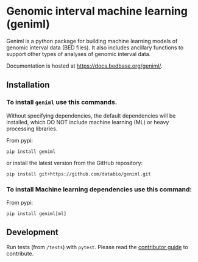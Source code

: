 # Genomic interval machine learning (geniml)

Geniml is a python package for building machine learning models of genomic interval data (BED files). It also includes ancillary functions to support other types of analyses of genomic interval data.

Documentation is hosted at <https://docs.bedbase.org/geniml/>.


## Installation
### To install `geniml` use this commands.

Without specifying dependencies, the default dependencies will be installed, 
which DO NOT include machine learning (ML) or heavy processing libraries.


From pypi:
```
pip install geniml
```
or install the latest version from the GitHub repository:
```
pip install git+https://github.com/databio/geniml.git
```

### To install Machine learning dependencies use this command:

From pypi:
```
pip install geniml[ml]
```


## Development

Run tests (from `/tests`) with `pytest`. Please read the [contributor guide](https://docs.bedbase.org/geniml/contributing/) to contribute.

